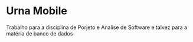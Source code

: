 # Urna Mobile

Trabalho para a disciplina de Porjeto e Analise de Software e talvez para a matéria de banco de dados

